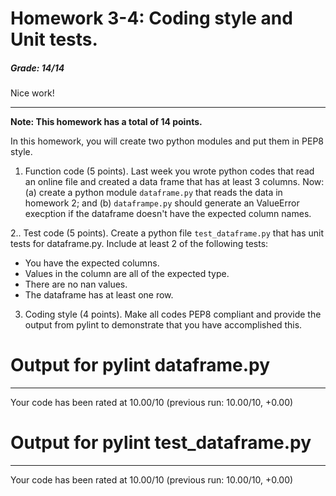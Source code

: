 # Homework 3-4: Coding style and Unit tests.

##### Grade: 14/14   

Nice work!


------

**Note: This homework has a total of 14 points.**

In this homework, you will create two python modules and put them in PEP8 style.

1. Function code (5 points). Last week you wrote python codes that read an online file and created a data frame that has at least 3 columns. Now: (a) create a python module ``dataframe.py`` that reads the data in homework 2;  and (b) ``dataframpe.py`` should generate an ValueError execption if the dataframe doesn't have the expected column names.

2.. Test code (5 points). Create a python file ``test_dataframe.py`` that has unit tests for dataframe.py. Include at least 2 of the following tests:

   - You have the expected columns.
   - Values in the column are all of the expected type.
   - There are no nan values.
   - The dataframe has at least one row.
   
3. Coding style (4 points). Make all codes PEP8 compliant and provide the output from pylint to demonstrate that you have accomplished this.

# Output for pylint dataframe.py

--------------------------------------------------------------------
Your code has been rated at 10.00/10 (previous run: 10.00/10, +0.00)

# Output for pylint test_dataframe.py

--------------------------------------------------------------------
Your code has been rated at 10.00/10 (previous run: 10.00/10, +0.00)

